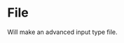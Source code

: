 # File

Will make an advanced input type file.

<!-- {"file": "00-default.html", "language": "twig", "render": true, "code": true} -->